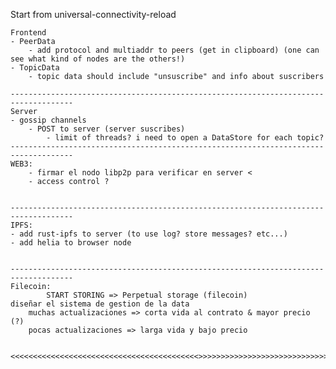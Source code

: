 Start from universal-connectivity-reload

    Frontend
    - PeerData 
        - add protocol and multiaddr to peers (get in clipboard) (one can see what kind of nodes are the others!)
    - TopicData
        - topic data should include "unsuscribe" and info about suscribers

    ------------------------------------------------------------------------------------
    Server
    - gossip channels
        - POST to server (server suscribes)
            - limit of threads? i need to open a DataStore for each topic?
    ------------------------------------------------------------------------------------
    WEB3:
        - firmar el nodo libp2p para verificar en server <
        - access control ?


    ------------------------------------------------------------------------------------
    IPFS:
    - add rust-ipfs to server (to use log? store messages? etc...)
    - add helia to browser node


    ------------------------------------------------------------------------------------
    Filecoin:
            START STORING => Perpetual storage (filecoin)
    diseñar el sistema de gestion de la data
        muchas actualizaciones => corta vida al contrato & mayor precio (?)
        pocas actualizaciones => larga vida y bajo precio


    <<<<<<<<<<<<<<<<<<<<<<<<<<<<<<<<<<<<<<<<<<>>>>>>>>>>>>>>>>>>>>>>>>>>>>>>>>>>>>>>>>>>
